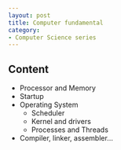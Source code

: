 ```yaml
---
layout: post
title: Computer fundamental
category:
- Computer Science series
---
```


## Content

- Processor and Memory
- Startup
- Operating System
  - Scheduler
  - Kernel and drivers
  - Processes and Threads
- Compiler, linker, assembler...